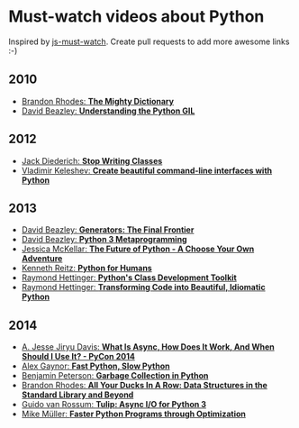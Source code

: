 Must-watch videos about Python
=============
Inspired by [js-must-watch](https://github.com/bolshchikov/js-must-watch). Create pull requests to add more awesome links :-)

## 2010
* [Brandon Rhodes: **The Mighty Dictionary**](https://www.youtube.com/watch?v=C4Kc8xzcA68)
* [David Beazley: **Understanding the Python GIL**](http://www.youtube.com/watch?v=Obt-vMVdM8s)

## 2012
* [Jack Diederich: **Stop Writing Classes**](https://www.youtube.com/watch?v=o9pEzgHorH0)
* [Vladimir Keleshev: **Create beautiful command-line interfaces with Python**](http://www.youtube.com/watch?v=pXhcPJK5cMc)

## 2013
* [David Beazley: **Generators: The Final Frontier**](https://www.youtube.com/watch?v=5-qadlG7tWo)
* [David Beazley: **Python 3 Metaprogramming**](https://www.youtube.com/watch?v=sPiWg5jSoZI)
* [Jessica McKellar: **The Future of Python - A Choose Your Own Adventure**](https://www.youtube.com/watch?v=d1a4Jbjc-vU)
* [Kenneth Reitz: **Python for Humans**](http://www.youtube.com/watch?v=QpkHt1hDYTo)
* [Raymond Hettinger: **Python's Class Development Toolkit**](https://www.youtube.com/watch?v=HTLu2DFOdTg)
* [Raymond Hettinger: **Transforming Code into Beautiful, Idiomatic Python**](https://www.youtube.com/watch?v=OSGv2VnC0go)

## 2014
* [A. Jesse Jiryu Davis: **What Is Async, How Does It Work, And When Should I Use It? - PyCon 2014**](https://www.youtube.com/watch?v=9WV7juNmyE8)
* [Alex Gaynor: **Fast Python, Slow Python**](https://www.youtube.com/watch?v=7eeEf_rAJds)
* [Benjamin Peterson: **Garbage Collection in Python**](https://www.youtube.com/watch?v=iHVs_HkjdmI)
* [Brandon Rhodes: **All Your Ducks In A Row: Data Structures in the Standard Library and Beyond**](https://www.youtube.com/watch?v=fYlnfvKVDoM)
* [Guido van Rossum: **Tulip: Async I/O for Python 3**](https://www.youtube.com/watch?v=1coLC-MUCJc)
* [Mike Müller: **Faster Python Programs through Optimization**](https://www.youtube.com/watch?v=wNBJDpyRm8w)
